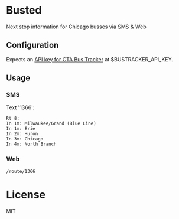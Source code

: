 # Busted

Next stop information for Chicago busses via SMS & Web

## Configuration

Expects an [API key for CTA Bus Tracker](http://www.transitchicago.com/developers/bustracker.aspx) at $BUSTRACKER_API_KEY.

## Usage

### SMS

Text '1366':

```
Rt 8:
In 1m: Milwaukee/Grand (Blue Line)
In 1m: Erie
In 2m: Huron
In 3m: Chicago
In 4m: North Branch
```

### Web

```
/route/1366
```

# License

MIT